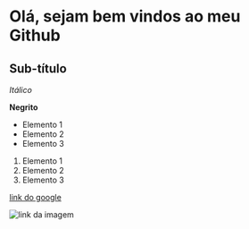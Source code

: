 # Olá, sejam bem vindos ao meu Github

## Sub-título

*Itálico*


**Negrito**

- Elemento 1
- Elemento 2
- Elemento 3 

1) Elemento 1
2) Elemento 2
3) Elemento 3

[link do google](https:/www.google.com.br)



![link da imagem](https://th.bing.com/th?id=OIP.8SVgggxQcO5L6Dw_61ac4QHaEK&w=333&h=187&c=8&rs=1&qlt=90&o=6&dpr=1.3&pid=3.1&rm=2)
